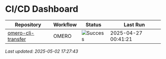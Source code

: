 # CI/CD Dashboard

| Repository | Workflow | Status | Last Run |
| ---------- | -------- | ------ | -------- |
| [omero-cli-transfer](https://github.com/ome/omero-cli-transfer) | OMERO | ![Success](https://img.shields.io/badge/Success-brightgreen) | 2025-04-27 00:41:21 |


*Last updated: 2025-05-02 17:27:43*